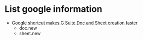 # List google information
  * [Google shortcut makes G Suite Doc and Sheet creation faster](https://www.engadget.com/2018/10/26/google-suite-doc-new-shortcut/)
    * doc.new
    * sheet.new
